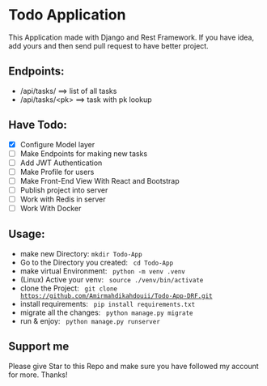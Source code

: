 # Todo Application

<p>
    This Application made with Django and Rest Framework.
    If you have idea, add yours and then send pull request to have better project.
</p>

## Endpoints:

- /api/tasks/ ==> list of all tasks
- /api/tasks/&lt;pk&gt; ==> task with pk lookup

## Have Todo:

- [x] Configure Model layer
- [ ] Make Endpoints for making new tasks
- [ ] Add JWT Authentication
- [ ] Make Profile for users
- [ ] Make Front-End View With React and Bootstrap
- [ ] Publish project into server
- [ ] Work with Redis in server
- [ ] Work With Docker

## Usage:

- make new Directory: <code>mkdir Todo-App </code>
- Go to the Directory you created: <code> cd Todo-App </code>
- make virtual Environment: <code> python -m venv .venv </code>
- (Linux) Active your venv: <code> source ./venv/bin/activate </code>
- clone the Project: <code> git clone https://github.com/Amirmahdikahdouii/Todo-App-DRF.git </code>
- install requirements: <code> pip install requirements.txt </code>
- migrate all the changes: <code> python manage.py migrate </code>
- run & enjoy: <code> python manage.py runserver </code>

## Support me

Please give Star to this Repo and make sure you have followed my account for more.
Thanks!
